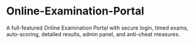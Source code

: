 # Online-Examination-Portal
A full-featured Online Examination Portal with secure login, timed exams, auto-scoring, detailed results, admin panel, and anti-cheat measures.
